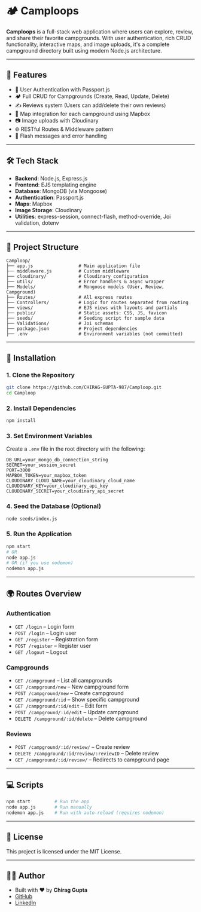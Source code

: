 # 🏕️ Camploops

**Camploops** is a full-stack web application where users can explore, review, and share their favorite campgrounds. With user authentication, rich CRUD functionality, interactive maps, and image uploads, it's a complete campground directory built using modern Node.js architecture.

---

## 📸 Features

- 🔐 User Authentication with Passport.js
- 🏕️ Full CRUD for Campgrounds (Create, Read, Update, Delete)
- ✍️ Reviews system (Users can add/delete their own reviews)
- 📌 Map integration for each campground using Mapbox
- 📷 Image uploads with Cloudinary
- 🌐 RESTful Routes & Middleware pattern
- 🚨 Flash messages and error handling

---

## 🛠 Tech Stack

- **Backend**: Node.js, Express.js
- **Frontend**: EJS templating engine
- **Database**: MongoDB (via Mongoose)
- **Authentication**: Passport.js
- **Maps**: Mapbox
- **Image Storage**: Cloudinary
- **Utilities**: express-session, connect-flash, method-override, Joi validation, dotenv

---

## 📁 Project Structure

```
Camploop/
├── app.js                 # Main application file
├── middleware.js          # Custom middleware
├── cloudinary/            # Cloudinary configuration
├── utils/                 # Error handlers & async wrapper
├── Models/                # Mongoose models (User, Review, Campground)
├── Routes/                # All express routes
├── Controllers/           # Logic for routes separated from routing
├── views/                 # EJS views with layouts and partials
├── public/                # Static assets: CSS, JS, favicon
├── seeds/                 # Seeding script for sample data
├── Validations/           # Joi schemas
├── package.json           # Project dependencies
├── .env                   # Environment variables (not committed)
```

---

## 🚀 Installation

### 1. Clone the Repository

```bash
git clone https://github.com/CHIRAG-GUPTA-987/Camploop.git
cd Camploop
```

### 2. Install Dependencies

```bash
npm install
```

### 3. Set Environment Variables

Create a `.env` file in the root directory with the following:

```env
DB_URL=your_mongo_db_connection_string
SECRET=your_session_secret
PORT=3000
MAPBOX_TOKEN=your_mapbox_token
CLOUDINARY_CLOUD_NAME=your_cloudinary_cloud_name
CLOUDINARY_KEY=your_cloudinary_api_key
CLOUDINARY_SECRET=your_cloudinary_api_secret
```

### 4. Seed the Database (Optional)

```bash
node seeds/index.js
```

### 5. Run the Application

```bash
npm start
# OR
node app.js
# OR (if you use nodemon)
nodemon app.js
```

---

## 🌍 Routes Overview

### Authentication

- `GET /login` – Login form
- `POST /login` – Login user
- `GET /register` – Registration form
- `POST /register` – Register user
- `GET /logout` – Logout

### Campgrounds

- `GET /campground` – List all campgrounds
- `GET /campground/new` – New campground form
- `POST /campground/new` – Create campground
- `GET /campground/:id` – Show specific campground
- `GET /campground/:id/edit` – Edit form
- `POST /campground/:id/edit` – Update campground
- `DELETE /campground/:id/delete` – Delete campground

### Reviews

- `POST /campground/:id/review/` – Create review
- `DELETE /campground/:id/review/:reviewID` – Delete review
- `GET /campground/:id/review/` – Redirects to campground page

---

## 💻 Scripts

```bash
npm start         # Run the app
node app.js       # Run manually
nodemon app.js    # Run with auto-reload (requires nodemon)
```

---

## 📄 License

This project is licensed under the MIT License.

---

## 🙋‍♂️ Author

- Built with ❤️ by **Chirag Gupta**
- [GitHub](https://github.com/CHIRAG-GUPTA-987/Camploop)
- [LinkedIn](https://www.linkedin.com/in/chirag-gupta-51829a203/)
